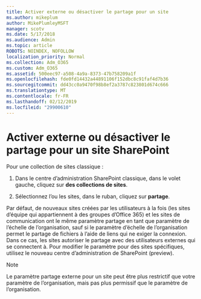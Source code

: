 ```yaml
---
title: Activer externe ou désactiver le partage pour un site
ms.author: mikeplum
author: MikePlumleyMSFT
manager: scotv
ms.date: 5/17/2018
ms.audience: Admin
ms.topic: article
ROBOTS: NOINDEX, NOFOLLOW
localization_priority: Normal
ms.collection: Adm_O365
ms.custom: Adm_O365
ms.assetid: 500eec97-a508-4a9a-8373-47b758209a1f
ms.openlocfilehash: fde0fd14432a44891106f152dbc8c91faf4d7b36
ms.sourcegitcommit: dd43cc0a9470f98b8ef2a3787c823801d674c666
ms.translationtype: MT
ms.contentlocale: fr-FR
ms.lasthandoff: 02/12/2019
ms.locfileid: "29900610"
---
```

# <a name="turn-external-sharing-on-or-off-for-a-sharepoint-site"></a>Activer externe ou désactiver le partage pour un site SharePoint

Pour une collection de sites classique :
  
1. Dans le centre d’administration SharePoint classique, dans le volet gauche, cliquez sur **des collections de sites**.
    
2. Sélectionnez l’ou les sites, dans le ruban, cliquez sur **partage**.
    
Par défaut, de nouveaux sites créées par les utilisateurs à la fois (les sites d’équipe qui appartiennent à des groupes d’Office 365) et les sites de communication ont le même paramètre partage en tant que paramètre de l’échelle de l’organisation, sauf si le paramètre d’échelle de l’organisation permet le partage de fichiers à l’aide de liens qui ne exiger la connexion. Dans ce cas, les sites autoriser le partage avec des utilisateurs externes qui se connectent à. Pour modifier le paramètre pour des sites spécifiques, utilisez le nouveau centre d’administration de SharePoint (preview).
  
> [!NOTE]
> Le paramètre partage externe pour un site peut être plus restrictif que votre paramètre de l’organisation, mais pas plus permissif que le paramètre de l’organisation. 
  

